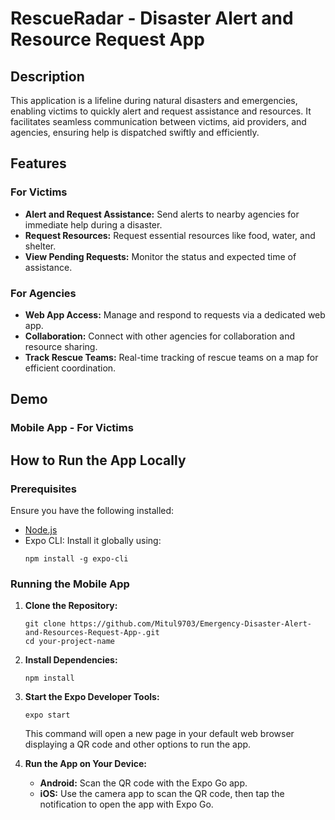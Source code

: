 
#  RescueRadar - Disaster Alert and Resource Request App

## Description

This application is a lifeline during natural disasters and emergencies, enabling victims to quickly alert and request assistance and resources. It facilitates seamless communication between victims, aid providers, and agencies, ensuring help is dispatched swiftly and efficiently.

## Features

### For Victims

- **Alert and Request Assistance:** Send alerts to nearby agencies for immediate help during a disaster.
- **Request Resources:** Request essential resources like food, water, and shelter.
- **View Pending Requests:** Monitor the status and expected time of assistance.

### For Agencies

- **Web App Access:** Manage and respond to requests via a dedicated web app.
- **Collaboration:** Connect with other agencies for collaboration and resource sharing.
- **Track Rescue Teams:** Real-time tracking of rescue teams on a map for efficient coordination.

## Demo

### Mobile App - For Victims



## How to Run the App Locally

### Prerequisites

Ensure you have the following installed:

- [Node.js](https://nodejs.org/)
- Expo CLI: Install it globally using:
  ```shell
  npm install -g expo-cli
  ```

### Running the Mobile App

1. **Clone the Repository:**
   ```shell
   git clone https://github.com/Mitul9703/Emergency-Disaster-Alert-and-Resources-Request-App-.git
   cd your-project-name
   ```

2. **Install Dependencies:**
   ```shell
   npm install
   ```

3. **Start the Expo Developer Tools:**
   ```shell
   expo start
   ```
   This command will open a new page in your default web browser displaying a QR code and other options to run the app.

4. **Run the App on Your Device:**
    - **Android:** Scan the QR code with the Expo Go app.
    - **iOS:** Use the camera app to scan the QR code, then tap the notification to open the app with Expo Go.

